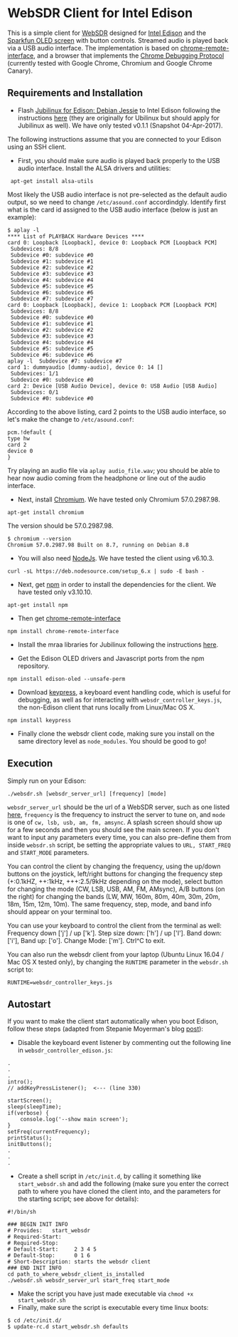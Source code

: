 # WebSDR Client for Intel Edison
This is a simple client for [WebSDR](http://websdr.ewi.utwente.nl:8901/) designed for [Intel Edison](https://software.intel.com/en-us/iot/hardware/edison) and the [Sparkfun OLED screen](https://www.sparkfun.com/products/13035) with button controls. Streamed audio is played back via a USB audio interface. The implementation is based on [chrome-remote-interface](https://github.com/cyrus-and/chrome-remote-interface), and a browser that implements the [Chrome Debugging Protocol](https://chromedevtools.github.io/devtools-protocol/) (currently tested with Google Chrome, Chromium and Google Chrome Canary).

## Requirements and Installation
- Flash [Jubilinux for Edison: Debian Jessie](http://www.jubilinux.org/) to Intel Edison following the instructions [here](https://learn.sparkfun.com/tutorials/loading-debian-ubilinux-on-the-edison) (they are originally for Ubilinux but should apply for Jubilinux as well). We have only tested v0.1.1 (Snapshot 04-Apr-2017).

The following instructions assume that you are connected to your Edison using an SSH client.

- First, you should make sure audio is played back properly to the USB audio interface. Install the ALSA drivers and utilities:
```
 apt-get install alsa-utils
 ```
 Most likely the USB audio interface is not pre-selected as the default audio output, so we need to change `/etc/asound.conf` accordindgly. 
Identify first what is the card id assigned to the USB audio interface (below is just an example):
 ```
$ aplay -l  
**** List of PLAYBACK Hardware Devices ****  
card 0: Loopback [Loopback], device 0: Loopback PCM [Loopback PCM]  
  Subdevices: 8/8  
  Subdevice #0: subdevice #0  
  Subdevice #1: subdevice #1  
  Subdevice #2: subdevice #2  
  Subdevice #3: subdevice #3  
  Subdevice #4: subdevice #4  
  Subdevice #5: subdevice #5  
  Subdevice #6: subdevice #6  
  Subdevice #7: subdevice #7  
card 0: Loopback [Loopback], device 1: Loopback PCM [Loopback PCM]  
  Subdevices: 8/8  
  Subdevice #0: subdevice #0  
  Subdevice #1: subdevice #1  
  Subdevice #2: subdevice #2  
  Subdevice #3: subdevice #3  
  Subdevice #4: subdevice #4  
  Subdevice #5: subdevice #5  
  Subdevice #6: subdevice #6  
aplay -l  Subdevice #7: subdevice #7  
card 1: dummyaudio [dummy-audio], device 0: 14 []  
  Subdevices: 1/1  
  Subdevice #0: subdevice #0  
card 2: Device [USB Audio Device], device 0: USB Audio [USB Audio]  
  Subdevices: 0/1  
  Subdevice #0: subdevice #0  
 ```
According to the above listing, card 2 points to the USB audio interface, so let's make the change to `/etc/asound.conf`:
```
pcm.!default {  
type hw  
card 2  
device 0  
}  
```
Try playing an audio file via `aplay audio_file.wav`; you should be able to hear now audio coming from the headphone or line out of the audio interface.

- Next, install [Chromium](https://www.chromium.org/Home). We have tested only Chromium 57.0.2987.98.
```
apt-get install chromium
```
The version should be 57.0.2987.98.
```
$ chromium --version
Chromium 57.0.2987.98 Built on 8.7, running on Debian 8.8
```
- You will also need [NodeJs](https://nodejs.org/). We have tested the client using v6.10.3.
```
curl -sL https://deb.nodesource.com/setup_6.x | sudo -E bash -
```
- Next, get [npm](https://www.npmjs.com/) in order to install the dependencies for the client. We have tested only v3.10.10.
```
apt-get install npm
```
- Then get [chrome-remote-interface](https://github.com/cyrus-and/chrome-remote-interface)
```
npm install chrome-remote-interface  
```
- Install the mraa libraries for Jubilinux following the instructions [here](https://learn.sparkfun.com/tutorials/installing-libmraa-on-ubilinux-for-edison).

- Get the Edison OLED drivers and Javascript ports from the npm repository.
```
npm install edison-oled --unsafe-perm
```
- Download [keypress](https://www.npmjs.com/package/keypress), a keyboard event handling code, which is useful for debugging, as well as for interacting with `websdr_controller_keys.js`, the non-Edison client that runs locally from Linux/Mac OS X.
```
npm install keypress
```
- Finally clone the websdr client code, making sure you install on the same directory level as `node_modules`. You should be good to go!

## Execution

Simply run on your Edison:
```
./websdr.sh [websdr_server_url] [frequency] [mode]
``` 
`websdr_server_url` should be the url of a WebSDR server, such as one listed [here](http://websdr.org/), `frequency` is the frequency to instruct the server to tune on, and `mode` is one of `cw, lsb, usb, am, fm, amsync`.
A splash screen should show up for a few seconds and then you should see the main screen. If you don't want to input any parameters every time, you can also pre-define them from inside `websdr.sh` script, be setting the appropriate values to `URL, START_FREQ` and `START_MODE` parameters.

You can control the client by changing the frequency, using the up/down buttons on the joystick, left/right buttons for changing the frequency step (+:0.1kHZ, ++:1kHz, +++:2.5/9kHz depending on the mode), select button for changing the mode (CW, LSB, USB, AM, FM, AMsync), A/B buttons (on the right) for changing the bands (LW, MW, 160m, 80m, 40m, 30m, 20m, 18m, 15m, 12m, 10m).
The same frequency, step, mode, and band info should appear on your terminal too.

You can use your keyboard to control the client from the terminal as well: 
Frequency down ['j'] / up ['k'].
Step size down: ['h'] / up ['l'].
Band down: ['i'], Band up: ['o'].
Change Mode: ['m'].
Ctrl^C to exit.

You can also run the websdr client from your laptop (Ubuntu Linux 16.04 / Mac OS X tested only), by changing the `RUNTIME` parameter in the `websdr.sh` script to:
```
RUNTIME=websdr_controller_keys.js
```

## Autostart
If you want to make the client start automatically when you boot Edison, follow these steps (adapted from Stepanie Moyerman's blog [post](http://stephaniemoyerman.com/?p=41)):
- Disable the keyboard event listener by commenting out the following line in `websdr_controller_edison.js`:
```
.
.
.
intro();
// addKeyPressListener();  <--- (line 330)
		
startScreen();
sleep(sleepTime);
if(verbose) {
	console.log('--show main screen');
}
setFreq(currentFrequency);
printStatus();
initButtons();
.
.
.
```
- Create a shell script in `/etc/init.d`, by calling it something like `start_websdr.sh` and add the following (make sure you enter the correct path to where you have cloned the client into, and the parameters for the starting script; see above for details):
```
#!/bin/sh

### BEGIN INIT INFO
# Provides:   start_websdr
# Required-Start:    
# Required-Stop:     
# Default-Start:     2 3 4 5
# Default-Stop:      0 1 6
# Short-Description: starts the websdr client
### END INIT INFO
cd path_to_where_websdr_client_is_installed
./websdr.sh websdr_server_url start_freq start_mode
```
- Make the script you have just made executable via `chmod +x start_websdr.sh`
- Finally, make sure the script is executable every time linux boots:
```
$ cd /etc/init.d/
$ update-rc.d start_websdr.sh defaults
```

